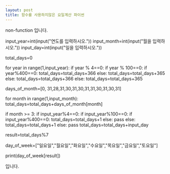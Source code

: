 ```yaml
---
layout: post
title: 함수를 사용하지않은 요일계산 파이썬
---
```


non-function 입니다.

  input_year=int(input("연도를 입력하시오."))
  input_month=int(input("월을 입력하시오."))
  input_day=int(input("일을 입력하시오."))
  
  total_days=0
  
  for year in range(1,input_year):
      if year % 4==0:
          if year % 100==0:
              if year%400==0:
                  total_days=total_days+366
              else:
                 total_days=total_days+365
         else:
            total_days=total_days+366
     else:
          total_days=total_days+365
  
  days_of_month=[0, 31,28,31,30,31,30,31,31,30,31,30,31]
  
  for month in range(1,input_month):
      total_days=total_days+days_of_month[month]
    
  if month >= 3:
      if input_year%4==0:
          if input_year%100==0:
              if input_year%400==0:
                  total_days=total_days+1
             else:
                  pass
         else:
              total_days=total_days+1
     else:
          pass
  total_days=total_days+input_day
  
  result=total_days%7
  
  day_of_week=["일요일","월요일","화요일","수요일","목요일","금요일","토요일"]
  
  print(day_of_week[result])

입니다.
